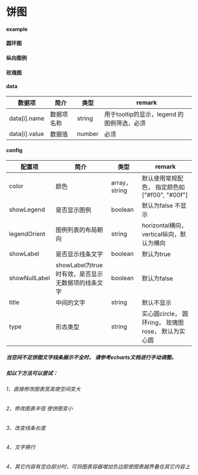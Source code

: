 # 饼图

#### example
<vuep template="#simple-pie"></vuep>

<script v-pre type="text/x-template" id="simple-pie">
<template>
    <e-pie :data="pieData" style="width: 400px; height: 400px;"></e-pie>
</template>

<script>
  export default {
    data () {
      return {
        pieData: [
            { name: 'Ⅰ', value: 5 },
            { name: 'Ⅱ', value: 5 },
            { name: 'Ⅲ', value: 30 },
            { name: 'Ⅳ', value: 20 },
            { name: 'Ⅴ', value: 10 },
            { name: '劣Ⅴ', value: 2 }
        ]
      }
    }
  }
</script>
</script>

#### 圆环图
<vuep template="#simple-pie_1"></vuep>
<script v-pre type="text/x-template" id="simple-pie_1">
<template>
    <e-pie
        :data="pieData"
        :config="{
            
            title: 'total\n300',
            type: 'ring'
        }"
        style="width: 400px;height: 400px;"
    ></e-pie>
</template>

<script>
  export default {
    data () {
      return {
        pieData: [
            { name: 'Ⅰ', value: 5 },
            { name: 'Ⅱ', value: 5 },
            { name: 'Ⅲ', value: 30 },
            { name: 'Ⅳ', value: 20 },
            { name: 'Ⅴ', value: 10 },
            { name: '劣Ⅴ', value: 2 }
        ]
      }
    }
  }
</script>
</script>

#### 纵向图例
<vuep template="#simple-pie_zxtl"></vuep>
<script v-pre type="text/x-template" id="simple-pie_zxtl">
<template>
    <e-pie
        :data="pieData"
		:config="{
			
			showLegend: true,
			legendOrient: 'vertical'
		}"
		style="width: 500px;height: 300px;"
    ></e-pie>
</template>

<script>
  export default {
    data () {
      return {
        pieData: [
            { name: 'Ⅰ', value: 5 },
            { name: 'Ⅱ', value: 5 },
            { name: 'Ⅲ', value: 30 },
            { name: 'Ⅳ', value: 20 },
            { name: 'Ⅴ', value: 10 },
            { name: '劣Ⅴ', value: 2 }
        ]
      }
    }
  }
</script>
</script>

#### 玫瑰图
<vuep template="#simple-pie_2"></vuep>

<script v-pre type="text/x-template" id="simple-pie_2">
<template>
    <e-pie
        :data="pieData"
        :config="{
            
            type: 'rose',
            showLegend: true
        }"
        style="width: 400px;height: 400px;"
    ></e-pie>
</template>

<script>
  export default {
    data () {
      return {
        pieData: [
            { name: 'Ⅰ', value: 5 },
            { name: 'Ⅱ', value: 5 },
            { name: 'Ⅲ', value: 30 },
            { name: 'Ⅳ', value: 20 },
            { name: 'Ⅴ', value: 10 },
            { name: '劣Ⅴ', value: 2 }
        ]
      }
    }
  }
</script>
</script>

#### data

| 数据项 | 简介 | 类型 | remark |
| --- | --- | --- | --- |
| data[i].name | 数据项名称 | string | 用于tooltip的显示，legend 的图例筛选，必须 |
| data[i].value | 数据值 | number | 必须 |

#### config

| 配置项 | 简介 | 类型 | remark |
| --- | --- | --- | --- |
| color | 颜色 | array，string | 默认使用常规配色， 指定颜色如["#f00", "#00f"] |
| showLegend | 是否显示图例 | boolean | 默认为false 不显示 |
| legendOrient | 图例列表的布局朝向 | string | horizontal横向，vertical纵向，默认为横向 |
| showLabel | 是否显示线条文字 | boolean | 默认为true |
| showNullLabel | showLabel为true时有效，是否显示无数据项的线条文字 | boolean | 默认为false |
| title | 中间的文字 | string | 默认不显示 |
| type | 形态类型 | string | 实心圆circle， 圆环ring，  玫瑰图rose， 默认为实心圆 |








##### 当空间不足饼图文字线条展示不全时， 请参考echarts文档进行手动调整。 
##### 如以下方法可以尝试：


###### 1、直接修改图表宽高使空间变大

###### 2、修改图表半径 使饼图变小
<vuep template="#simple-pie_4"></vuep>
<script v-pre type="text/x-template" id="simple-pie_4">
<template>
    <div>
        <e-pie
            :data="pieData"
            :option="{
                series: [{
                    radius: '40%'
                }]
            }"
            style="width: 50%; height: 400px;float:left;"
        ></e-pie>
        <e-pie
            :data="pieData"
            :option="{
                series: [{
                    radius: ['30%', '40%']
                }]
            }"
            style="width: 50%; height: 400px;float:left;"
        ></e-pie>
    </div>
    
</template>
<script>
  export default {
    data () {
      return {
        pieData: [
            { name: '类型名1', value: 5 },
            { name: '类型名2', value: 5 },
            { name: '类型名3', value: 30 },
            { name: '类型名4', value: 20 },
            { name: '类型名5', value: 10 },
            { name: '类型名6', value: 2 }
        ]
      }
    }
  }
</script>
</script>

###### 3、改变线条长度
###### 4、文字换行
<vuep template="#simple-pie_5"></vuep>
<script v-pre type="text/x-template" id="simple-pie_5">
<template>
    <div>
        <!-- 改变线条长度 -->
        <e-pie
            :data="pieData"
            :option="{
                series: [{
                    labelLine: {
                        length: 0,
                        length2: 5
                    }
                }]
            }"
            style="width: 55%; height: 400px;float:left;"
        ></e-pie>
        
        <!-- 文字换行 -->
        <e-pie
            :data="pieData"
            :option="{
                series: [{
                    label: {
                        formatter: '{b}\n{c}%'
                    }
                }]
            }"
            style="width: 45%; height: 400px;float:left;"
        ></e-pie>
    </div>
    
</template>
<script>
  export default {
    data () {
      return {
        pieData: [
            { name: '类型名1', value: 5 },
            { name: '类型名2', value: 5 },
            { name: '类型名3', value: 30 },
            { name: '类型名4', value: 20 },
            { name: '类型名5', value: 10 },
            { name: '类型名6', value: 2 }
        ]
      }
    }
  }
</script>
</script>

###### 4、其它内容有空白部分时，可将图表容器增加负边距使图表越界叠在其它内容上
<vuep template="#simple-pie_3"></vuep>
<script v-pre type="text/x-template" id="simple-pie_3">
<template>
    <div>
        <div class="box">
            <!--其它内容1-->
        </div>
        <e-pie
            :data="pieData"
            :option="{
                toolbox: {
                    left: 50
                }
            }"
            style="margin: 0 -40px; width: calc(50% + 80px); height: 400px;float:left;"
        ></e-pie>
        <div class="box">
            <!--其它内容1-->
        </div>
    </div>
    
</template>
<style>
.box{
    width: 25%;
    float: left;
    height:400px;
    background: #ddd;
}
</style>
<script>
  export default {
    data () {
      return {
        pieData: [
            { name: 'Ⅰ', value: 5 },
            { name: 'Ⅱ', value: 5 },
            { name: 'Ⅲ', value: 30 },
            { name: 'Ⅳ', value: 20 },
            { name: 'Ⅴ', value: 10 },
            { name: '劣Ⅴ', value: 2 }
        ]
      }
    }
  }
</script>
</script>



 